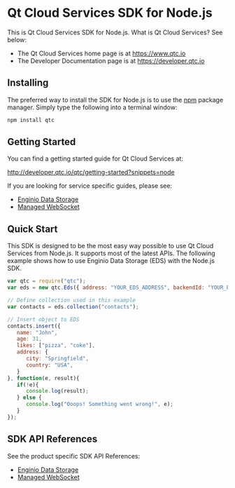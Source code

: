 # Qt Cloud Services SDK for Node.js

This is Qt Cloud Services SDK for Node.js. What is Qt Cloud Services? See below:

* The Qt Cloud Services home page is at https://www.qtc.io
* The Developer Documentation page is at https://developer.qtc.io

## Installing
The preferred way to install the SDK for Node.js is to use the [npm](http://npmjs.org) package manager. Simply type the following into a terminal window:

```sh
npm install qtc
```

## Getting Started

You can find a getting started guide for Qt Cloud Services at:

http://developer.qtc.io/qtc/getting-started?snippets=node

If you are looking for service specific guides, please see:

* [Enginio Data Storage](http://developer.qtc.io/eds/getting-started?snippets=node)
* [Managed WebSocket](http://developer.qtc.io/mws/getting-started?snippets=node)

## Quick Start

This SDK is designed to be the most easy way possible to use Qt Cloud Services from Node.js. It supports most of the latest APIs. The following example shows how to use Enginio Data Storage (EDS) with the Node.js SDK.

```javascript
var qtc = require("qtc");
var eds = new qtc.Eds({ address: "YOUR_EDS_ADDRESS", backendId: "YOUR_EDS_BACKEND_ID"});

// Define collection used in this example
var contacts = eds.collection("contacts");

// Insert object to EDS
contacts.insert({
   name: "John",
   age: 31,
   likes: ["pizza", "coke"],
   address: {
      city: "Springfield",
      country: "USA",
   }
}, function(e, result){
   if(!e){
      console.log(result);
   } else {
      console.log("Ooops! Something went wrong!", e);
   }
});
```

## SDK API References

See the product specific SDK API References:

* [Enginio Data Storage](https://github.com/qtcs/qtc-sdk-node/wiki/Enginio-Data-Storage-SDK-API)
* [Managed WebSocket](https://github.com/qtcs/qtc-sdk-node/wiki/Managed-WebSocket-SDK-API)
